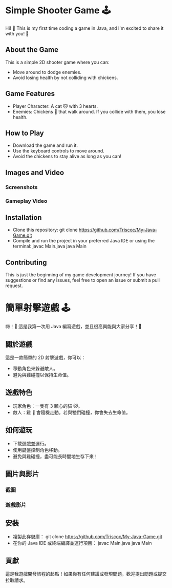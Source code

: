 # Simple Shooter Game 🕹️
Hi! 👋 This is my first time coding a game in Java, and I'm excited to share it with you! 🎉

## About the Game
This is a simple 2D shooter game where you can:
- Move around to dodge enemies.
- Avoid losing health by not colliding with chickens.

## Game Features
- Player Character: A cat 🐱 with 3 hearts.
- Enemies: Chickens 🐔 that walk around. If you collide with them, you lose health.
## How to Play
- Download the game and run it.
- Use the keyboard controls to move around.
- Avoid the chickens to stay alive as long as you can!

## Images and Video
### Screenshots

### Gameplay Video


## Installation
- Clone this repository:
  git clone https://github.com/Triscoc/My-Java-Game.git
- Compile and run the project in your preferred Java IDE or using the terminal:
  javac Main.java
  java Main
## Contributing
This is just the beginning of my game development journey! If you have suggestions or find any issues, feel free to open an issue or submit a pull request.






# 簡單射擊遊戲 🕹️
嗨！👋 這是我第一次用 Java 編寫遊戲，並且很高興能與大家分享！🎉

## 關於遊戲
這是一款簡單的 2D 射擊遊戲，你可以：
- 移動角色來躲避敵人。
- 避免與雞碰撞以保持生命值。

## 遊戲特色
- 玩家角色：一隻有 3 顆心的貓 🐱。
- 敵人：雞 🐔 會隨機走動。若與牠們碰撞，你會失去生命值。

## 如何遊玩
- 下載遊戲並運行。
- 使用鍵盤控制角色移動。
- 避免與雞碰撞，盡可能長時間地生存下來！

## 圖片與影片
### 截圖

### 遊戲影片


## 安裝
- 複製此存儲庫：
  git clone https://github.com/Triscoc/My-Java-Game.git
- 在你的 Java IDE 或終端編譯並運行項目：
  javac Main.java
  java Main

## 貢獻
這是我遊戲開發旅程的起點！如果你有任何建議或發現問題，歡迎提出問題或提交拉取請求。
